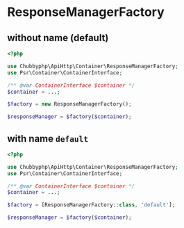 # ResponseManagerFactory

## without name (default)

```php
<?php

use Chubbyphp\ApiHttp\Container\ResponseManagerFactory;
use Psr\Container\ContainerInterface;

/** @var ContainerInterface $container */
$container = ...;

$factory = new ResponseManagerFactory();

$responseManager = $factory($container);
```

## with name `default`

```php
<?php

use Chubbyphp\ApiHttp\Container\ResponseManagerFactory;
use Psr\Container\ContainerInterface;

/** @var ContainerInterface $container */
$container = ...;

$factory = [ResponseManagerFactory::class, 'default'];

$responseManager = $factory($container);
```
